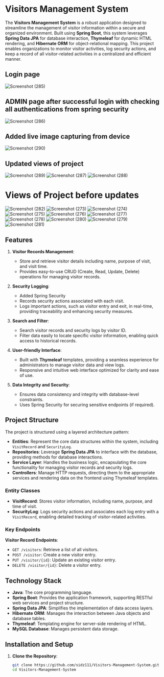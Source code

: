 # Visitors Management System

The **Visitors Management System** is a robust application designed to streamline the management of visitor information within a secure and organized environment. Built using **Spring Boot**, this system leverages **Spring Data JPA** for database interaction, **Thymeleaf** for dynamic HTML rendering, and **Hibernate ORM** for object-relational mapping. This project enables organizations to monitor visitor activities, log security actions, and keep a record of all visitor-related activities in a centralized and efficient manner.

## Login page
![Screenshot (285)](https://github.com/user-attachments/assets/13ab7f2b-6487-4246-8766-b65f56243ec6)

## ADMIN page after successful login with checking all authentications from spring security
![Screenshot (286)](https://github.com/user-attachments/assets/e11bb7fd-1394-4f13-8ff2-f9e8ec1fe45e)

## Added live image capturing from device 
![Screenshot (290)](https://github.com/user-attachments/assets/adaca006-e887-4bd7-90cb-7a443cc34613)

## Updated views of project
![Screenshot (289)](https://github.com/user-attachments/assets/9bc7c00c-c151-4d61-9e0c-c395c31326fc)
![Screenshot (287)](https://github.com/user-attachments/assets/96a7aaf4-98a5-4d8b-9c83-e8bd8074bd47)
![Screenshot (288)](https://github.com/user-attachments/assets/96cae0f6-562b-4ffb-b7f9-e67a55ce5de9)


# Views of Project before updates
![Screenshot (282)](https://github.com/user-attachments/assets/08d86504-2d26-48e1-b4b9-33503b8a0554)
![Screenshot (273)](https://github.com/user-attachments/assets/330ea416-511e-4444-883b-b46653b9c244)
![Screenshot (274)](https://github.com/user-attachments/assets/428652a7-7bf5-48b5-939a-94895e180ca9)
![Screenshot (275)](https://github.com/user-attachments/assets/94e2d566-fbe9-4e10-8774-daf7db9840c5)
![Screenshot (276)](https://github.com/user-attachments/assets/913be92b-7b29-45f6-a200-d7b9d14c0a12)
![Screenshot (277)](https://github.com/user-attachments/assets/500f3afa-85af-44de-bffc-e32532d5953d)
![Screenshot (278)](https://github.com/user-attachments/assets/2a2160e3-11df-4479-b0dc-7ca55fd2cb93)
![Screenshot (280)](https://github.com/user-attachments/assets/5cdc1814-7cb9-4373-9d25-209ec492981a)
![Screenshot (279)](https://github.com/user-attachments/assets/3261e174-a36f-46e7-b2d9-6a69a4265234)
![Screenshot (281)](https://github.com/user-attachments/assets/10365de8-4eab-4f28-b56e-ca5a3ecc704e)



## Features

1. **Visitor Records Management**:
   - Store and retrieve visitor details including name, purpose of visit, and visit time.
   - Provides easy-to-use CRUD (Create, Read, Update, Delete) operations for managing visitor records.

2. **Security Logging**:
   - Added Spring Security
   - Records security actions associated with each visit.
   - Logs important actions, such as visitor entry and exit, in real-time, providing traceability and enhancing security measures.

4. **Search and Filter**:
   - Search visitor records and security logs by visitor ID.
   - Filter data easily to locate specific visitor information, enabling quick access to historical records.

5. **User-friendly Interface**:
   - Built with **Thymeleaf** templates, providing a seamless experience for administrators to manage visitor data and view logs.
   - Responsive and intuitive web interface optimized for clarity and ease of use.

6. **Data Integrity and Security**:
   - Ensures data consistency and integrity with database-level constraints.
   - Uses Spring Security for securing sensitive endpoints (if required).

## Project Structure

The project is structured using a layered architecture pattern:

- **Entities**: Represent the core data structures within the system, including `VisitRecord` and `SecurityLog`.
- **Repositories**: Leverage **Spring Data JPA** to interface with the database, providing methods for database interactions.
- **Service Layer**: Handles the business logic, encapsulating the core functionality for managing visitor records and security logs.
- **Controllers**: Manage HTTP requests, directing them to the appropriate services and rendering data on the frontend using Thymeleaf templates.

### Entity Classes

- **VisitRecord**: Stores visitor information, including name, purpose, and time of visit.
- **SecurityLog**: Logs security actions and associates each log entry with a `VisitRecord`, enabling detailed tracking of visitor-related activities.

### Key Endpoints

 **Visitor Record Endpoints**:
   - `GET /visitors`: Retrieve a list of all visitors.
   - `POST /visitor`: Create a new visitor entry.
   - `PUT /visitor/{id}`: Update an existing visitor entry.
   - `DELETE /visitor/{id}`: Delete a visitor entry.


## Technology Stack

- **Java**: The core programming language.
- **Spring Boot**: Provides the application framework, supporting RESTful web services and project structure.
- **Spring Data JPA**: Simplifies the implementation of data access layers.
- **Hibernate ORM**: Manages the interaction between Java objects and database tables.
- **Thymeleaf**: Templating engine for server-side rendering of HTML.
- **MySQL Database**: Manages persistent data storage.

## Installation and Setup

1. **Clone the Repository**:
   ```bash
   git clone https://github.com/sidz111/Visitors-Management-System.git
   cd Visitors-Management-System
   ```
